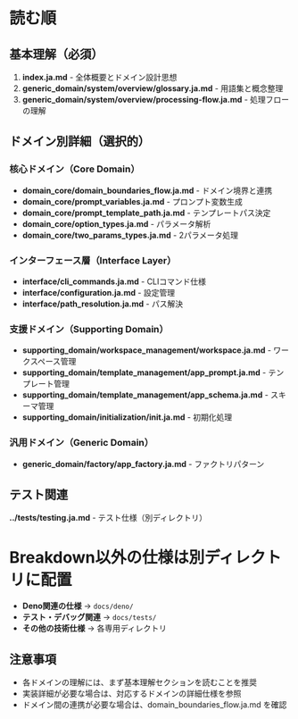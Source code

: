 # 読む順

## 基本理解（必須）
1. **index.ja.md** - 全体概要とドメイン設計思想
2. **generic_domain/system/overview/glossary.ja.md** - 用語集と概念整理
3. **generic_domain/system/overview/processing-flow.ja.md** - 処理フローの理解

## ドメイン別詳細（選択的）

### 核心ドメイン（Core Domain）
- **domain_core/domain_boundaries_flow.ja.md** - ドメイン境界と連携
- **domain_core/prompt_variables.ja.md** - プロンプト変数生成
- **domain_core/prompt_template_path.ja.md** - テンプレートパス決定
- **domain_core/option_types.ja.md** - パラメータ解析
- **domain_core/two_params_types.ja.md** - 2パラメータ処理

### インターフェース層（Interface Layer）
- **interface/cli_commands.ja.md** - CLIコマンド仕様
- **interface/configuration.ja.md** - 設定管理
- **interface/path_resolution.ja.md** - パス解決

### 支援ドメイン（Supporting Domain）
- **supporting_domain/workspace_management/workspace.ja.md** - ワークスペース管理
- **supporting_domain/template_management/app_prompt.ja.md** - テンプレート管理
- **supporting_domain/template_management/app_schema.ja.md** - スキーマ管理
- **supporting_domain/initialization/init.ja.md** - 初期化処理

### 汎用ドメイン（Generic Domain）
- **generic_domain/factory/app_factory.ja.md** - ファクトリパターン

## テスト関連

**../tests/testing.ja.md** - テスト仕様（別ディレクトリ）


# Breakdown以外の仕様は別ディレクトリに配置

- **Deno関連の仕様** → `docs/deno/`
- **テスト・デバッグ関連** → `docs/tests/`
- **その他の技術仕様** → 各専用ディレクトリ

## 注意事項

- 各ドメインの理解には、まず基本理解セクションを読むことを推奨
- 実装詳細が必要な場合は、対応するドメインの詳細仕様を参照
- ドメイン間の連携が必要な場合は、domain_boundaries_flow.ja.md を確認
